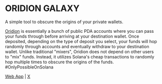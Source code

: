 # ORIDION GALAXY

A simple tool to obscure the origins of your private wallets.

[Oridion](https://oridion.xyz) is essentially a bunch of public PDA accounts where you can pass your funds through before arriving at your destination wallet. Once deposited, depending on the type of deposit you select, your funds will hop randomly through accounts and eventually withdraw to your destination wallet. Unlike traditional "mixers", Oridion does not depend on other users to "mix" funds. Instead, it utilizes Solana's cheap transactions to randomly hop multiple times to obscure the origins of the funds. #OnlyPossibleOnSolana


[Web App](https://oridion.xyz) | [X](https://x.com/OridionGalaxy)




